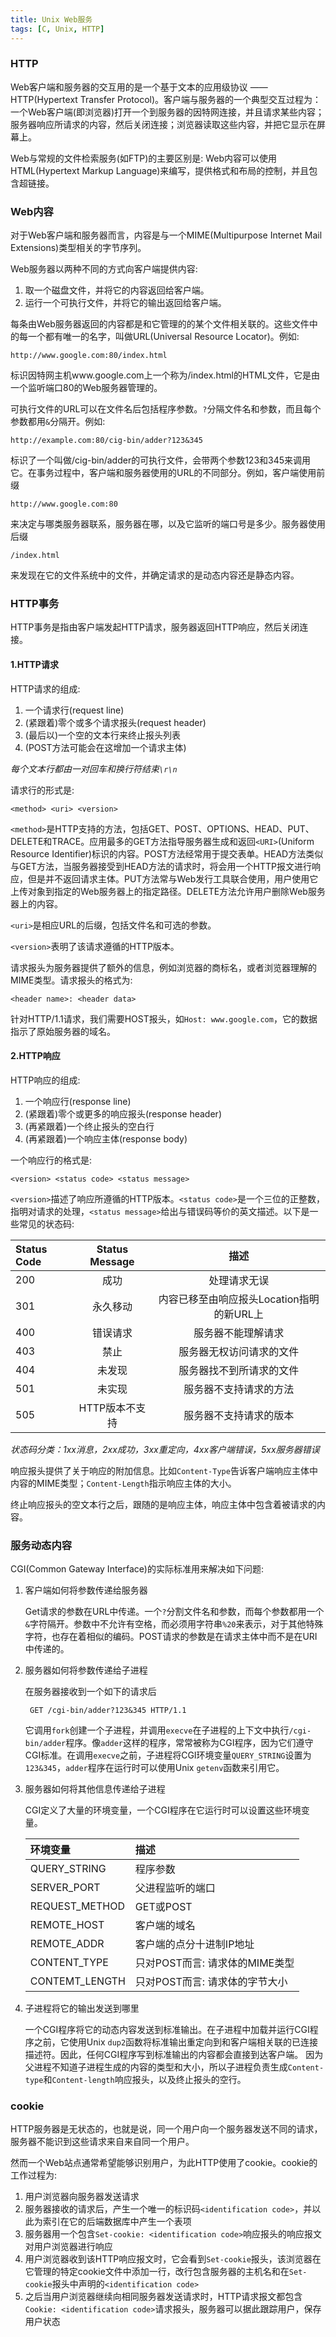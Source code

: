 ```yaml
---
title: Unix Web服务
tags: [C, Unix, HTTP]
---
```


### HTTP

Web客户端和服务器的交互用的是一个基于文本的应用级协议 —— HTTP(Hypertext Transfer Protocol)。客户端与服务器的一个典型交互过程为：一个Web客户端(即浏览器)打开一个到服务器的因特网连接，并且请求某些内容；服务器响应所请求的内容，然后关闭连接；浏览器读取这些内容，并把它显示在屏幕上。

Web与常规的文件检索服务(如FTP)的主要区别是: Web内容可以使用HTML(Hypertext Markup Language)来编写，提供格式和布局的控制，并且包含超链接。

### Web内容

对于Web客户端和服务器而言，内容是与一个MIME(Multipurpose Internet Mail Extensions)类型相关的字节序列。

Web服务器以两种不同的方式向客户端提供内容:

1. 取一个磁盘文件，并将它的内容返回给客户端。
2. 运行一个可执行文件，并将它的输出返回给客户端。

每条由Web服务器返回的内容都是和它管理的的某个文件相关联的。这些文件中的每一个都有唯一的名字，叫做URL(Universal Resource Locator)。例如:

    http://www.google.com:80/index.html

标识因特网主机www.google.com上一个称为/index.html的HTML文件，它是由一个监听端口80的Web服务器管理的。

可执行文件的URL可以在文件名后包括程序参数。`?`分隔文件名和参数，而且每个参数都用`&`分隔开。例如:

    http://example.com:80/cig-bin/adder?123&345

标识了一个叫做/cig-bin/adder的可执行文件，会带两个参数123和345来调用它。在事务过程中，客户端和服务器使用的URL的不同部分。例如，客户端使用前缀

    http://www.google.com:80

来决定与哪类服务器联系，服务器在哪，以及它监听的端口号是多少。服务器使用后缀

    /index.html

来发现在它的文件系统中的文件，并确定请求的是动态内容还是静态内容。

### HTTP事务

HTTP事务是指由客户端发起HTTP请求，服务器返回HTTP响应，然后关闭连接。

#### 1.HTTP请求

HTTP请求的组成:

1. 一个请求行(request line)
2. (紧跟着)零个或多个请求报头(request header)
3. (最后以)一个空的文本行来终止报头列表
4. (POST方法可能会在这增加一个请求主体)

*每个文本行都由一对回车和换行符结束`\r\n`*

请求行的形式是:

    <method> <uri> <version>

`<method>`是HTTP支持的方法，包括GET、POST、OPTIONS、HEAD、PUT、DELETE和TRACE。应用最多的GET方法指导服务器生成和返回`<URI>`(Uniform Resource Identifier)标识的内容。POST方法经常用于提交表单。HEAD方法类似与GET方法，当服务器接受到HEAD方法的请求时，将会用一个HTTP报文进行响应，但是并不返回请求主体。PUT方法常与Web发行工具联合使用，用户使用它上传对象到指定的Web服务器上的指定路径。DELETE方法允许用户删除Web服务器上的内容。

`<uri>`是相应URL的后缀，包括文件名和可选的参数。

`<version>`表明了该请求遵循的HTTP版本。

请求报头为服务器提供了额外的信息，例如浏览器的商标名，或者浏览器理解的MIME类型。请求报头的格式为:

    <header name>: <header data>

针对HTTP/1.1请求，我们需要HOST报头，如`Host: www.google.com`，它的数据指示了原始服务器的域名。

#### 2.HTTP响应

HTTP响应的组成:

1. 一个响应行(response line)
2. (紧跟着)零个或更多的响应报头(response header)
4. (再紧跟着)一个终止报头的空白行
5. (再紧跟着)一个响应主体(response body)

一个响应行的格式是:

    <version> <status code> <status message>

`<version>`描述了响应所遵循的HTTP版本。`<status code>`是一个三位的正整数，指明对请求的处理，`<status message>`给出与错误码等价的英文描述。以下是一些常见的状态码:

|Status Code |Status Message | 描述                                    |
|:-----------|:-------------:|:---------------------------------------:|
|200         |成功           |处理请求无误                             |
|301         |永久移动       |内容已移至由响应报头Location指明的新URL上|
|400         |错误请求       |服务器不能理解请求                       |
|403         |禁止           |服务器无权访问请求的文件                 |
|404         |未发现         |服务器找不到所请求的文件                 |
|501         |未实现         |服务器不支持请求的方法                   |
|505         |HTTP版本不支持 |服务器不支持请求的版本                   |

*状态码分类：1xx消息，2xx成功，3xx重定向，4xx客户端错误，5xx服务器错误*

响应报头提供了关于响应的附加信息。比如`Content-Type`告诉客户端响应主体中内容的MIME类型；`Content-Length`指示响应主体的大小。

终止响应报头的空文本行之后，跟随的是响应主体，响应主体中包含着被请求的内容。

### 服务动态内容

CGI(Common Gateway Interface)的实际标准用来解决如下问题:

1. 客户端如何将参数传递给服务器

    Get请求的参数在URL中传递。一个`?`分割文件名和参数，而每个参数都用一个`&`字符隔开。参数中不允许有空格，而必须用字符串`%20`来表示，对于其他特殊字符，也存在着相似的编码。POST请求的参数是在请求主体中而不是在URI中传递的。

2. 服务器如何将参数传递给子进程

    在服务器接收到一个如下的请求后

        GET /cgi-bin/adder?123&345 HTTP/1.1

    它调用`fork`创建一个子进程，并调用`execve`在子进程的上下文中执行`/cgi-bin/adder`程序。像`adder`这样的程序，常常被称为CGI程序，因为它们遵守CGI标准。在调用`execve`之前，子进程将CGI环境变量`QUERY_STRING`设置为`123&345`，`adder`程序在运行时可以使用Unix `getenv`函数来引用它。

3. 服务器如何将其他信息传递给子进程

    CGI定义了大量的环境变量，一个CGI程序在它运行时可以设置这些环境变量。

    |环境变量       |描述                           |
    |:--------------|:------------------------------|
    |QUERY_STRING   |程序参数                       |
    |SERVER_PORT    |父进程监听的端口               |
    |REQUEST_METHOD |GET或POST                      |
    |REMOTE_HOST    |客户端的域名                   |
    |REMOTE_ADDR    |客户端的点分十进制IP地址       |
    |CONTENT_TYPE   |只对POST而言: 请求体的MIME类型 |
    |CONTEMT_LENGTH |只对POST而言: 请求体的字节大小 |

4. 子进程将它的输出发送到哪里

    一个CGI程序将它的动态内容发送到标准输出。在子进程中加载并运行CGI程序之前，它使用Unix `dup2`函数将标准输出重定向到和客户端相关联的已连接描述符。因此，任何CGI程序写到标准输出的内容都会直接到达客户端。
    因为父进程不知道子进程生成的内容的类型和大小，所以子进程负责生成`Content-type`和`Content-length`响应报头，以及终止报头的空行。

### cookie

HTTP服务器是无状态的，也就是说，同一个用户向一个服务器发送不同的请求，服务器不能识到这些请求来自来自同一个用户。

然而一个Web站点通常希望能够识别用户，为此HTTP使用了cookie。cookie的工作过程为:

1. 用户浏览器向服务器发送请求
2. 服务器接收的请求后，产生一个唯一的标识码`<identification code>`，并以此为索引在它的后端数据库中产生一个表项
3. 服务器用一个包含`Set-cookie: <identification code>`响应报头的响应报文对用户浏览器进行响应
4. 用户浏览器收到该HTTP响应报文时，它会看到`Set-cookie`报头，该浏览器在它管理的特定cookie文件中添加一行，改行包含服务器的主机名和在`Set-cookie`报头中声明的`<identification code>`
5. 之后当用户浏览器继续向相同服务器发送请求时，HTTP请求报文都包含`Cookie: <identification code>`请求报头，服务器可以据此跟踪用户，保存用户状态
